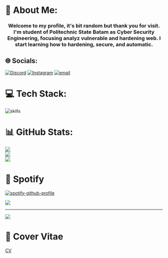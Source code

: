 # 💫 About Me:
<h3 align="center">Welcome to my profile, it's bit random but thank you for visit. I'm student of Politechnic State Batam as Cyber Security Engineering, focusing analyz vulnerable and hardening web. I start learning how to hardening, secure, and automatic.</h3>

## 🌐 Socials:
[![Discord](https://img.shields.io/badge/Discord-%237289DA.svg?logo=discord&logoColor=white)](https://discord.gg/_only_linx_) [![Instagram](https://img.shields.io/badge/Instagram-%23E4405F.svg?logo=Instagram&logoColor=white)](https://instagram.com/@rms256) [![email](https://img.shields.io/badge/Email-D14836?logo=gmail&logoColor=white)](mailto:mixtop256@gmail.com) 

# 💻 Tech Stack:
![skills](https://skillicons.dev/icons?i=html,css,js,ts,nodejs,react,mongodb,mysql,py,vim,docker,md,git,bash,nginx,vscode&theme=light)


# 📊 GitHub Stats:
![](https://github-readme-stats.vercel.app/api?username=RMSULTAN256&theme=dark&hide_border=false&include_all_commits=false&count_private=false)<br/>
![](https://nirzak-streak-stats.vercel.app/?user=RMSULTAN256&theme=dark&hide_border=false)<br/>
![](https://github-readme-stats.vercel.app/api/top-langs/?username=RMSULTAN256&theme=dark&hide_border=false&include_all_commits=false&count_private=false&layout=compact)

# 🎵 Spotify
[![spotify-github-profile](https://spotify-github-profile.kittinanx.com/api/view?uid=316e633x624q46visobmrtjxynfy&cover_image=true&theme=novatorem&show_offline=false&background_color=121212&interchange=true&bar_color=53b14f&bar_color_cover=false)](https://spotify-github-profile.kittinanx.com/api/view?uid=316e633x624q46visobmrtjxynfy&redirect=true)

<img src="https://media1.tenor.com/m/IuadZ_DUSxYAAAAd/miyabi-hoshimi-miyabi.gif" />

---
[![](https://visitcount.itsvg.in/api?id=RMSULTAN256&icon=0&color=0)](https://visitcount.itsvg.in)

# 📄 Cover Vitae
[CV]("https://drive.google.com/drive/folders/15qMlf-5ldkrrsThv9LQNbjV0dkYvldue?usp=sharing")
